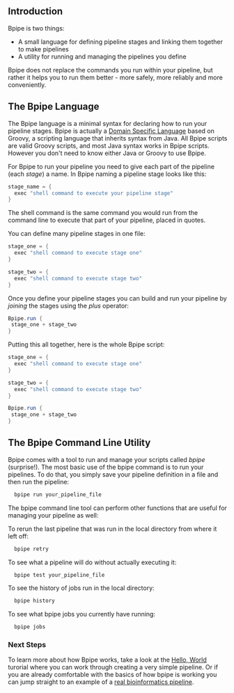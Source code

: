 
## Introduction

Bpipe is two things:

- A small language for defining pipeline stages and linking them together to make pipelines
- A utility for running and managing the pipelines you define

Bpipe does not replace the commands you run within your pipeline, but rather it helps you to run them better - more safely, more reliably and more conveniently.

## The Bpipe Language

The Bpipe language is a minimal syntax for declaring how to run your pipeline stages.  Bpipe is actually a [Domain Specific Language](http://en.wikipedia.org/wiki/Domain-specific_language) based on Groovy, a scripting language that inherits syntax from Java.  All Bpipe scripts are valid Groovy scripts, and most Java syntax works in Bpipe scripts.  However you don't need to know either Java or Groovy to use Bpipe.

For Bpipe to run your pipeline you need to give each part of the pipeline (each *stage*) a name.  In Bpipe naming a pipeline stage looks like this:

```groovy 
stage_name = {
  exec "shell command to execute your pipeline stage"
}
```

The shell command is the same command you would run from the command line to execute that part of your pipeline, placed in quotes.

You can define many pipeline stages in one file:

```groovy 
stage_one = {
  exec "shell command to execute stage one"
}

stage_two = {
  exec "shell command to execute stage two"
}
```

Once you define your pipeline stages you can build and run your pipeline by *joining* the stages using the *plus* operator:

```groovy 
Bpipe.run {
 stage_one + stage_two
}
```

Putting this all together, here is the whole Bpipe script:
```groovy 
stage_one = {
  exec "shell command to execute stage one"
}

stage_two = {
  exec "shell command to execute stage two"
}

Bpipe.run {
 stage_one + stage_two
}
```

## The Bpipe Command Line Utility

Bpipe comes with a tool to run and manage your scripts called *bpipe* (surprise!).  The most basic use of the bpipe command is to run your pipelines.   To do that, you simply save your pipeline definition in a file and then run the pipeline:

```bash
  bpipe run your_pipeline_file
```

The bpipe command line tool can perform other functions that are useful for managing your pipeline as well:

To rerun the last pipeline that was run in the local directory from where it left off:
```bash
  bpipe retry
```

To see what a pipeline will do without actually executing it:
```bash
  bpipe test your_pipeline_file
```

To see the history of jobs run in the local directory:
```bash
  bpipe history
```

To see what bpipe jobs you currently have running:

```bash
  bpipe jobs
```

### Next Steps

To learn more about how Bpipe works, take a look at the [Hello, World](../Tutorials/Hello,World) turorial where you can work through creating a very simple pipeline.  Or if you are already comfortable with the basics of how bpipe is working you can jump straight to an example of a [real bioinformatics pipeline](../Tutorials/RealPipelineTutorial).
